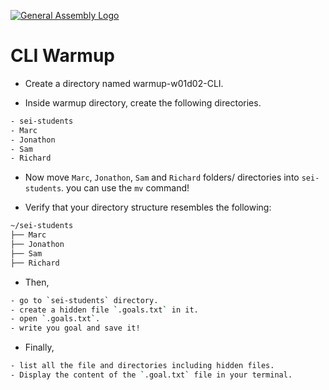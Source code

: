 [![General Assembly Logo](https://camo.githubusercontent.com/1a91b05b8f4d44b5bbfb83abac2b0996d8e26c92/687474703a2f2f692e696d6775722e636f6d2f6b6538555354712e706e67)](https://generalassemb.ly/education/web-development-immersive)

# CLI Warmup

- Create a directory named warmup-w01d02-CLI.

- Inside warmup directory, create the following directories.
```sh
- sei-students
- Marc
- Jonathon
- Sam
- Richard
```

- Now move `Marc`, `Jonathon`, `Sam` and `Richard` folders/ directories into `sei-students`.
you can use the `mv` command!


- Verify that your directory structure resembles the following:

```sh
~/sei-students
├── Marc
├── Jonathon
├── Sam
├── Richard
```

- Then,
```sh
- go to `sei-students` directory.
- create a hidden file `.goals.txt` in it.
- open `.goals.txt`.
- write you goal and save it!
```

- Finally,
```sh
- list all the file and directories including hidden files.
- Display the content of the `.goal.txt` file in your terminal.
```


